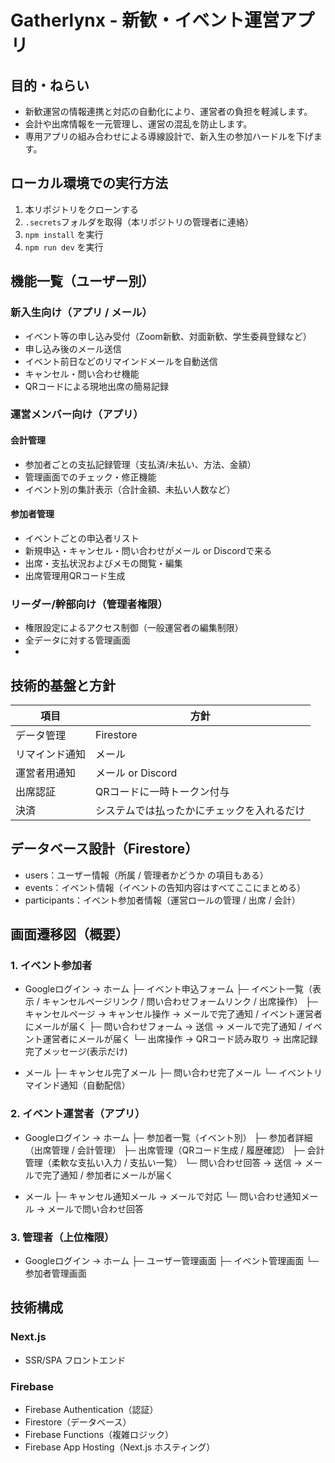 # Gatherlynx - 新歓・イベント運営アプリ

## 目的・ねらい

- 新歓運営の情報連携と対応の自動化により、運営者の負担を軽減します。 
- 会計や出席情報を一元管理し、運営の混乱を防止します。 
- 専用アプリの組み合わせによる導線設計で、新入生の参加ハードルを下げます。 

## ローカル環境での実行方法

1. 本リポジトリをクローンする
2. `.secrets`フォルダを取得（本リポジトリの管理者に連絡）
3. `npm install` を実行
4. `npm run dev` を実行

## 機能一覧（ユーザー別）

### 新入生向け（アプリ / メール）

- イベント等の申し込み受付（Zoom新歓、対面新歓、学生委員登録など） 
- 申し込み後のメール送信
- イベント前日などのリマインドメールを自動送信 
- キャンセル・問い合わせ機能
- QRコードによる現地出席の簡易記録

### 運営メンバー向け（アプリ）

#### 会計管理

- 参加者ごとの支払記録管理（支払済/未払い、方法、金額） 
- 管理画面でのチェック・修正機能 
- イベント別の集計表示（合計金額、未払い人数など）

#### 参加者管理

- イベントごとの申込者リスト 
- 新規申込・キャンセル・問い合わせがメール or Discordで来る
- 出席・支払状況およびメモの閲覧・編集 
- 出席管理用QRコード生成

### リーダー/幹部向け（管理者権限）

- 権限設定によるアクセス制御（一般運営者の編集制限） 
- 全データに対する管理画面
- 
## 技術的基盤と方針

|項目|方針|
|----|---|
|データ管理|Firestore|
|リマインド通知|メール|
|運営者用通知|メール or Discord|
|出席認証|QRコードに一時トークン付与|
|決済|システムでは払ったかにチェックを入れるだけ|

## データベース設計（Firestore）

- users：ユーザー情報（所属 / 管理者かどうか の項目もある）
- events：イベント情報（イベントの告知内容はすべてここにまとめる）
- participants：イベント参加者情報（運営ロールの管理 / 出席 / 会計）

## 画面遷移図（概要）

### 1. イベント参加者

- Googleログイン → ホーム
 ├─ イベント申込フォーム
 ├─ イベント一覧（表示 / キャンセルページリンク / 問い合わせフォームリンク / 出席操作） 
 ├─ キャンセルページ → キャンセル操作 → メールで完了通知 / イベント運営者にメールが届く
 ├─ 問い合わせフォーム → 送信 → メールで完了通知 / イベント運営者にメールが届く
 └─ 出席操作 → QRコード読み取り → 出席記録完了メッセージ(表示だけ)

- メール
 ├─ キャンセル完了メール
 ├─ 問い合わせ完了メール
 └─ イベントリマインド通知（自動配信）


### 2. イベント運営者（アプリ）

- Googleログイン → ホーム 
 ├─ 参加者一覧（イベント別） 
 ├─ 参加者詳細（出席管理 / 会計管理） 
 ├─ 出席管理（QRコード生成 / 履歴確認）
 ├─ 会計管理（柔軟な支払い入力 / 支払い一覧） 
 └─ 問い合わせ回答 → 送信 → メールで完了通知 / 参加者にメールが届く

- メール
 ├─ キャンセル通知メール → メールで対応
 └─  問い合わせ通知メール → メールで問い合わせ回答

### 3. 管理者（上位権限）

- Googleログイン → ホーム
 ├─ ユーザー管理画面
 ├─ イベント管理画面
 └─  参加者管理画面

## 技術構成

### Next.js
 - SSR/SPA フロントエンド 

### Firebase
 - Firebase Authentication（認証） 
 - Firestore（データベース） 
 - Firebase Functions（複雑ロジック） 
 - Firebase App Hosting（Next.js ホスティング） 

